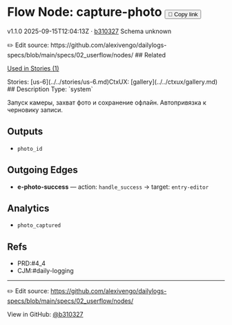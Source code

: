 
# Flow Node: capture-photo <button class="copy-link" aria-label="Copy page link" onclick="window.spechubCopyLink && window.spechubCopyLink()">🔗 Copy link</button>

<p class="badges">
  <span class="badge version">v1.1.0</span>
  <span class="badge build">2025-09-15T12:04:13Z · <a href="https://github.com/alexivengo/dailylogs-specs/commits/main" target="_blank" rel="noopener" class="sha">b310327</a></span>
  <span class="badge schema unknown">Schema unknown</span>
</p>
✏️ Edit source: https://github.com/alexivengo/dailylogs-specs/blob/main/specs/02_userflow/nodes/
## Related
<p>
  <span class="chip">
    <a href="../stories/index.md#?flow=capture-photo">Used in Stories (1)</a>
  </span>
</p>
Stories:
<span class="chip">[us-6](../../stories/us-6.md)</span>CtxUX:
<span class="chip">[gallery](../../ctxux/gallery.md)</span>
## Description
Type: `system`

Запуск камеры, захват фото и сохранение офлайн. Автопривязка к черновику записи.


## Outputs
- `photo_id`

## Outgoing Edges
- **e-photo-success** — action: `handle_success` → target: `entry-editor`

## Analytics
- `photo_captured`

## Refs
- PRD:#4_4
- CJM:#daily-logging

---
✏️ Edit source: https://github.com/alexivengo/dailylogs-specs/blob/main/specs/02_userflow/nodes/

<p class="page-meta">
  View in GitHub: <a href="https://github.com/alexivengo/dailylogs-specs/commit/b310327" target="_blank" rel="noopener">@b310327</a></p>
